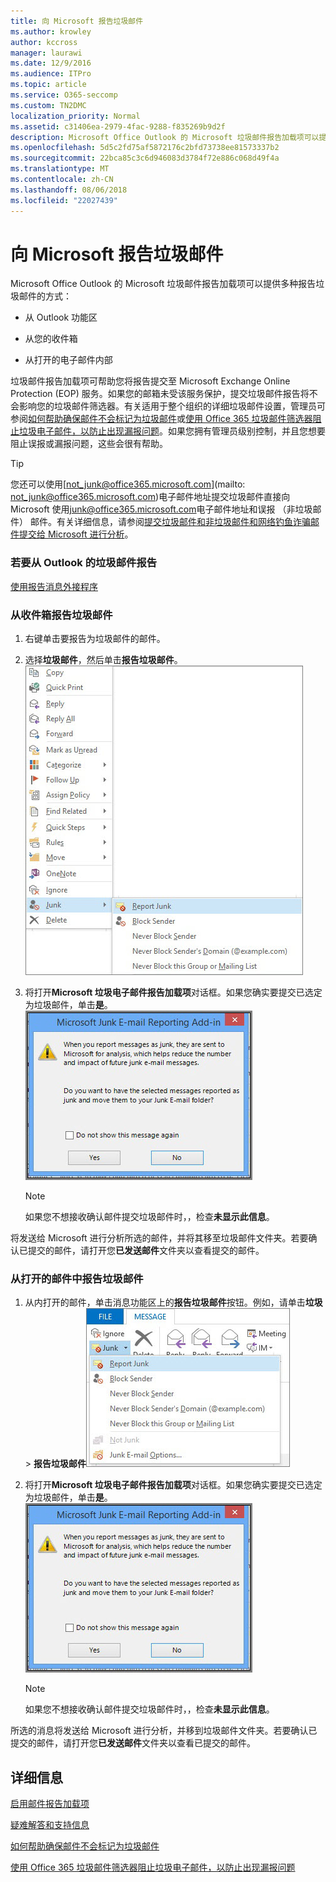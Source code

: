 ```yaml
---
title: 向 Microsoft 报告垃圾邮件
ms.author: krowley
author: kccross
manager: laurawi
ms.date: 12/9/2016
ms.audience: ITPro
ms.topic: article
ms.service: O365-seccomp
ms.custom: TN2DMC
localization_priority: Normal
ms.assetid: c31406ea-2979-4fac-9288-f835269b9d2f
description: Microsoft Office Outlook 的 Microsoft 垃圾邮件报告加载项可以提供多种报告垃圾邮件的方式：
ms.openlocfilehash: 5d5c2fd75af5872176c2bfd73738ee81573337b2
ms.sourcegitcommit: 22bca85c3c6d946083d3784f72e886c068d49f4a
ms.translationtype: MT
ms.contentlocale: zh-CN
ms.lasthandoff: 08/06/2018
ms.locfileid: "22027439"
---
```

# <a name="report-junk-email-messages-to-microsoft"></a>向 Microsoft 报告垃圾邮件

Microsoft Office Outlook 的 Microsoft 垃圾邮件报告加载项可以提供多种报告垃圾邮件的方式：
  
- 从 Outlook 功能区
    
- 从您的收件箱
    
- 从打开的电子邮件内部
    
垃圾邮件报告加载项可帮助您将报告提交至 Microsoft Exchange Online Protection (EOP) 服务。如果您的邮箱未受该服务保护，提交垃圾邮件报告将不会影响您的垃圾邮件筛选器。有关适用于整个组织的详细垃圾邮件设置，管理员可参阅[如何帮助确保邮件不会标记为垃圾邮件](https://go.microsoft.com/fwlink/p/?LinkId=534224)或[使用 Office 365 垃圾邮件筛选器阻止垃圾电子邮件，以防止出现漏报问题](https://go.microsoft.com/fwlink/p/?LinkId=534225)。如果您拥有管理员级别控制，并且您想要阻止误报或漏报问题，这些会很有帮助。
  
> [!TIP]
> 您还可以使用[not_junk@office365.microsoft.com](mailto: not_junk@office365.microsoft.com)电子邮件地址提交垃圾邮件直接向 Microsoft 使用[junk@office365.microsoft.com](mailto:junk@office365.microsoft.com)电子邮件地址和误报 （非垃圾邮件） 邮件。有关详细信息，请参阅[提交垃圾邮件和非垃圾邮件和网络钓鱼诈骗邮件提交给 Microsoft 进行分析](submit-spam-non-spam-and-phishing-scam-messages-to-microsoft-for-analysis.md)。 
  
### <a name="to-report-junk-email-messages-from-outlook"></a>若要从 Outlook 的垃圾邮件报告

[使用报告消息外接程序](https://support.office.com/article/b5caa9f1-cdf3-4443-af8c-ff724ea719d2) 
  
### <a name="to-report-junk-email-messages-from-your-inbox"></a>从收件箱报告垃圾邮件

1. 右键单击要报告为垃圾邮件的邮件。
    
2. 选择**垃圾邮件**，然后单击**报告垃圾邮件**。 ![报告垃圾邮件从收件箱](media/EOP-Outlook-Junk-Reporting-Tool-3.jpg)
  
3. 将打开**Microsoft 垃圾电子邮件报告加载项**对话框。如果您确实要提交已选定为垃圾邮件，单击**是**。 ![确认为垃圾邮件报告](media/EOP-Outlook-Junk-Reporting-Tool-2.jpg)
  
    > [!NOTE]
    > 如果您不想接收确认邮件提交垃圾邮件时，，检查**未显示此信息**。 
  
将发送给 Microsoft 进行分析所选的邮件，并将其移至垃圾邮件文件夹。若要确认已提交的邮件，请打开您**已发送邮件**文件夹以查看提交的邮件。 
  
### <a name="to-report-a-junk-email-message-from-within-an-opened-message"></a>从打开的邮件中报告垃圾邮件

1. 从内打开的邮件，单击消息功能区上的**报告垃圾邮件**按钮。例如，请单击**垃圾** \> **报告垃圾邮件**![报告的垃圾电子邮件从邮件内部](media/EOP-Outlook-Junk-Reporting-Tool-4.jpg)
  
2. 将打开**Microsoft 垃圾电子邮件报告加载项**对话框。如果您确实要提交已选定为垃圾邮件，单击**是**。 ![确认为垃圾邮件报告](media/EOP-Outlook-Junk-Reporting-Tool-2.jpg)
  
    > [!NOTE]
    > 如果您不想接收确认邮件提交垃圾邮件时，，检查**未显示此信息**。 
  
所选的消息将发送给 Microsoft 进行分析，并移到垃圾邮件文件夹。若要确认已提交的邮件，请打开您**已发送邮件**文件夹以查看已提交的邮件。 
  
## <a name="for-more-information"></a>详细信息

[启用邮件报告加载项](https://support.office.com/article/4250c4bc-6102-420b-9e0a-a95064837676)
  
[疑难解答和支持信息](troubleshooting-and-support-information.md)
  
[如何帮助确保邮件不会标记为垃圾邮件](https://go.microsoft.com/fwlink/p/?LinkId=534224)
  
[使用 Office 365 垃圾邮件筛选器阻止垃圾电子邮件，以防止出现漏报问题](https://go.microsoft.com/fwlink/p/?LinkId=534225)
  

